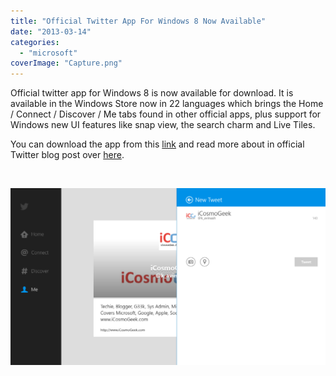 ```yaml
---
title: "Official Twitter App For Windows 8 Now Available"
date: "2013-03-14"
categories: 
  - "microsoft"
coverImage: "Capture.png"
---
```


Official twitter app for Windows 8 is now available for download. It is available in the Windows Store now in 22 languages which brings the Home / Connect / Discover / Me tabs found in other official apps, plus support for Windows new UI features like snap view, the search charm and Live Tiles.

You can download the app from this [link](http://apps.microsoft.com/windows/app/twitter/8289549f-9bae-4d44-9a5c-63d9c3a79f35) and read more about in official Twitter blog post over [here](http://blog.twitter.com/2013/03/welcome-twitter-for-windows-8.html).

 

[![Official Twitter app for Windows 8](images/Capture-1024x575.png)](http://iCosmoGeek.com/wp-content/uploads/2013/03/Capture.png)
